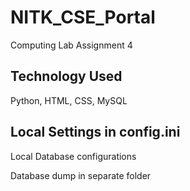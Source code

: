 # NITK_CSE_Portal
Computing Lab Assignment 4

## Technology Used

Python, HTML, CSS, MySQL

## Local Settings in config.ini

Local Database configurations

Database dump in separate folder
